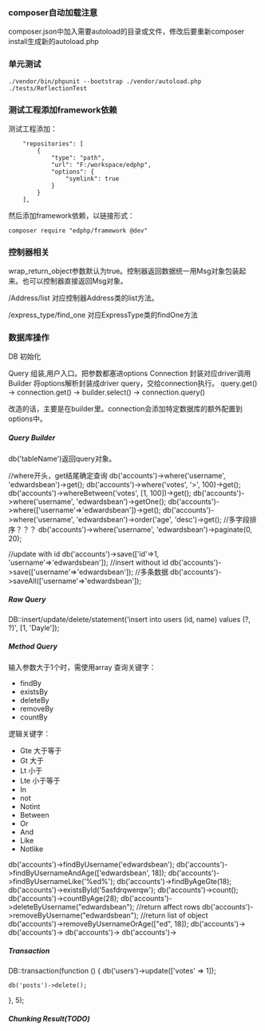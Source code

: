 ### composer自动加载注意
composer.json中加入需要autoload的目录或文件，修改后要重新composer install生成新的autoload.php

### 单元测试
```
./vendor/bin/phpunit --bootstrap ./vendor/autoload.php ./tests/ReflectionTest
```

### 测试工程添加framework依赖
测试工程添加：
```
    "repositories": [
        {
            "type": "path",
            "url": "F:/workspace/edphp",
            "options": {
                "symlink": true
            }
        }
    ],
```
然后添加framework依赖，以链接形式：
```
composer require "edphp/framework @dev"
```

### 控制器相关
wrap_return_object参数默认为true。控制器返回数据统一用Msg对象包装起来。也可以控制器直接返回Msg对象。

/Address/list
对应控制器Address类的list方法。

/express_type/find_one
对应ExpressType类的findOne方法

### 数据库操作
DB 初始化

Query 组装,用户入口。把参数都塞进options 
Connection 封装对应driver调用
Builder 将options解析封装成driver query，交给connection执行。
query.get() -> connection.get() -> builder.select()
                                -> connection.query()

改造的话，主要是在builder里。connection会添加特定数据库的额外配置到options中。                                
##### Query Builder
db('tableName')返回query对象。

//where开头，get结尾确定查询
db('accounts')->where('username', 'edwardsbean')->get();
db('accounts')->where('votes', '>', 100)->get();
db('accounts')->whereBetween('votes', [1, 100])->get();
db('accounts')->where('username', 'edwardsbean')->getOne();
db('accounts')->where(['username'=>'edwardsbean'])->get();
db('accounts')->where('username', 'edwardsbean')->order('age', 'desc')->get(); //多字段排序？？？
db('accounts')->where('username', 'edwardsbean')->paginate(0, 20);

//update with id
db('accounts')->save(['id'=>1, 'username'=>'edwardsbean']);
//insert without id
db('accounts')->save(['username'=>'edwardsbean']);
//多条数据
db('accounts')->saveAll(['username'=>'edwardsbean']);

##### Raw Query
DB::insert/update/delete/statement('insert into users (id, name) values (?, ?)', [1, 'Dayle']);

##### Method Query
输入参数大于1个时，需使用array
查询关键字：
- findBy
- existsBy
- deleteBy
- removeBy
- countBy

逻辑关键字：
- Gte   大于等于
- Gt    大于
- Lt    小于
- Lte   小于等于
- In
- not
- Notint
- Between
- Or    
- And
- Like
- Notlike

db('accounts')->findByUsername('edwardsbean');
db('accounts')->findByUsernameAndAge(['edwardsbean', 18]);
db('accounts')->findByUsernameLike('%ed%');
db('accounts')->findByAgeGte(18);
db('accounts')->existsById('5asfdrqwerqw');
db('accounts')->count();
db('accounts')->countByAge(28);
db('accounts')->deleteByUsername("edwardsbean"); //return affect rows
db('accounts')->removeByUsername("edwardsbean"); //return list of object
db('accounts')->removeByUsernameOrAge(["ed", 18]);
db('accounts')->
db('accounts')->
db('accounts')->
db('accounts')->

##### Transaction 
DB::transaction(function () {
    db('users')->update(['votes' => 1]);

    db('posts')->delete();
}, 5);

##### Chunking Result(TODO)